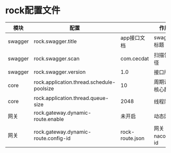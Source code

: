 # rock配置文件

| 模块    | 配置                                      |                 | 作用           |
| ------- | ----------------------------------------- | --------------- | -------------- |
| swagger | rock.swagger.title                        | app接口文档     | swagger标题    |
| swagger | rock.swagger.scan                         | com.cecdat      | 扫描包路径     |
| swagger | rock.swagger.version                      | 1.0             | 接口版本       |
| core    | rock.application.thread.schedule-poolsize | 10              | 周期调度核心数 |
| core    | rock.application.thread.queue-size        | 2048            | 线程队列       |
| 网关    | rock.gateway.dynamic-route.enable         | 未开启          | 动态网关       |
| 网关    | rock.gateway.dynamic-route.config-id      | rock-route.json | 网关nacos的id  |

